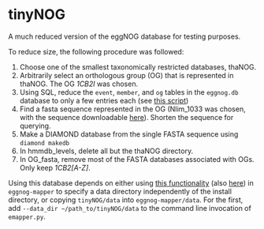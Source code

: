 # tinyNOG

A much reduced version of the eggNOG database for testing purposes. 

To reduce size, the following procedure was followed: 

1) Choose one of the smallest taxonomically restricted databases, thaNOG. 
2) Arbitrarily select an orthologous group (OG) that is represented in thaNOG. The OG *1CB2I* was chosen. 
3) Using SQL, reduce the `event`, `member`, and `og` tables in the `eggnog.db` database to only a few entries each (see [this script](scripts/make_small.sql))
4) Find a fasta sequence represented in the OG (Nlim\_1033 was chosen, with the sequence downloadable [here](https://string-db.org/cgi/generate_task_specific_download_file.pl?taskId=X6sS4YlpHC4q&download_data_format=seqs&download_file_name=string_protein_sequences.fa)). Shorten the sequence for querying. 
5) Make a DIAMOND database from the single FASTA sequence using `diamond makedb` 
6) In hmmdb\_levels, delete all but the thaNOG directory. 
7) In OG\_fasta, remove most of the FASTA databases associated with OGs. Only keep *1CB2[A-Z]*. 

Using this database depends on either using [this functionality](https://github.com/jhcepas/eggnog-mapper/pull/44) (also [here](https://github.com/jhcepas/eggnog-mapper/pull/56)) in `eggnog-mapper` to specify a data directory independently of the install directory, or copying `tinyNOG/data` into `eggnog-mapper/data`. For the first, add `--data_dir ~/path_to/tinyNOG/data` to the command line invocation of `emapper.py`.
